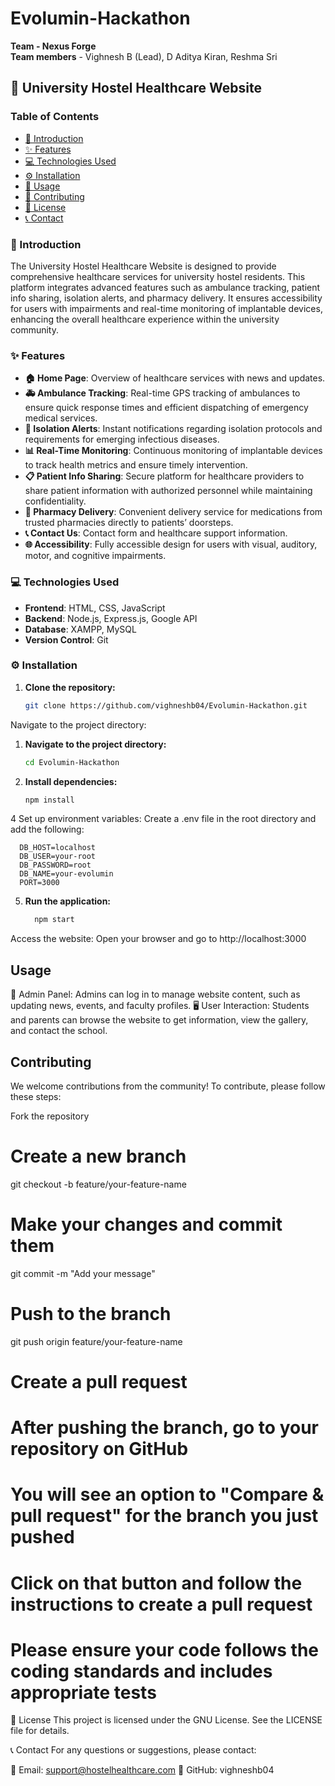 # Evolumin-Hackathon
**Team - Nexus Forge**  
**Team members** - Vighnesh B (Lead), D Aditya Kiran, Reshma Sri

## 🏥 University Hostel Healthcare Website

### Table of Contents
- [📖 Introduction](#introduction)
- [✨ Features](#features)
- [💻 Technologies Used](#technologies-used)
- [⚙️ Installation](#installation)
- [🚀 Usage](#usage)
- [🤝 Contributing](#contributing)
- [📜 License](#license)
- [📞 Contact](#contact)

### 📖 Introduction

The University Hostel Healthcare Website is designed to provide comprehensive healthcare services for university hostel residents. This platform integrates advanced features such as ambulance tracking, patient info sharing, isolation alerts, and pharmacy delivery. It ensures accessibility for users with impairments and real-time monitoring of implantable devices, enhancing the overall healthcare experience within the university community.

### ✨ Features

- **🏠 Home Page**: Overview of healthcare services with news and updates.
- **🚑 Ambulance Tracking**: Real-time GPS tracking of ambulances to ensure quick response times and efficient dispatching of emergency medical services.
- **🔔 Isolation Alerts**: Instant notifications regarding isolation protocols and requirements for emerging infectious diseases.
- **📊 Real-Time Monitoring**: Continuous monitoring of implantable devices to track health metrics and ensure timely intervention.
- **📋 Patient Info Sharing**: Secure platform for healthcare providers to share patient information with authorized personnel while maintaining confidentiality.
- **🏥 Pharmacy Delivery**: Convenient delivery service for medications from trusted pharmacies directly to patients’ doorsteps.
- **📞 Contact Us**: Contact form and healthcare support information.
- **🌐 Accessibility**: Fully accessible design for users with visual, auditory, motor, and cognitive impairments.

### 💻 Technologies Used

- **Frontend**: HTML, CSS, JavaScript
- **Backend**: Node.js, Express.js, Google API
- **Database**: XAMPP, MySQL
- **Version Control**: Git

### ⚙️ Installation

1. **Clone the repository:**
   ```bash
   git clone https://github.com/vighneshb04/Evolumin-Hackathon.git
Navigate to the project directory:

1. **Navigate to the project directory:**
   ```bash
   cd Evolumin-Hackathon

3. **Install dependencies:**
    ```bash
    npm install

 4 Set up environment variables:
    Create a .env file in the root directory and add the following:

      DB_HOST=localhost
      DB_USER=your-root
      DB_PASSWORD=root
      DB_NAME=your-evolumin
      PORT=3000

  5. **Run the application:**
     ```bash
       npm start
  Access the website:
  Open your browser and go to http://localhost:3000
## Usage


🔐 Admin Panel: Admins can log in to manage website content, such as updating news, events, and faculty profiles.
🖥️ User Interaction: Students and parents can browse the website to get information, view the gallery, and contact the school.

## Contributing
We welcome contributions from the community! To contribute, please follow these steps:

Fork the repository
# Create a new branch
git checkout -b feature/your-feature-name

# Make your changes and commit them
git commit -m "Add your message"

# Push to the branch
git push origin feature/your-feature-name

# Create a pull request
# After pushing the branch, go to your repository on GitHub
# You will see an option to "Compare & pull request" for the branch you just pushed
# Click on that button and follow the instructions to create a pull request

# Please ensure your code follows the coding standards and includes appropriate tests


📜 License
This project is licensed under the GNU License. See the LICENSE file for details.

📞 Contact
For any questions or suggestions, please contact:

📧 Email: support@hostelhealthcare.com
🐙 GitHub: vighneshb04
